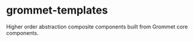 # grommet-templates
Higher order abstraction composite components built from Grommet core components.
